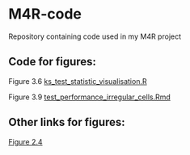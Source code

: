 # M4R-code
Repository containing code used in my M4R project

## Code for figures:

Figure 3.6 [ks_test_statistic_visualisation.R](https://github.com/aneesha719/M4R-code/blob/main/ks_test_statistic_visualisation.R)

Figure 3.9 [test_performance_irregular_cells.Rmd](https://github.com/aneesha719/M4R-code/blob/main/test_performance_irregular_cells.Rmd)

## Other links for figures:

[Figure 2.4](https://www.canva.com/design/DAFlGOVoqec/FHvsl3t69T_bpL97ADkRFA/edit?utm_content=DAFlGOVoqec&utm_campaign=designshare&utm_medium=link2&utm_source=sharebutton)
